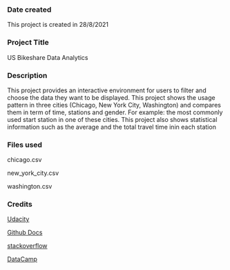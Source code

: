 

### Date created
This project is created in 28/8/2021

### Project Title
 US Bikeshare Data Analytics

### Description
This project provides an interactive environment for users to filter and choose the data they want to be displayed. This project shows the usage pattern in three cities (Chicago, New York City, Washington) and compares them in term of time, stations and gender. For example: the most commonly used start station in one of these cities. This project also shows statistical information such as the average and the total travel time inin each station
### Files used
chicago.csv

new_york_city.csv

washington.csv

### Credits

[Udacity](https://www.udacity.com)

[Github Docs](https://docs.github.com/en)

[stackoverflow](https://stackoverflow.com)

[DataCamp](https://www.datacamp.com)
